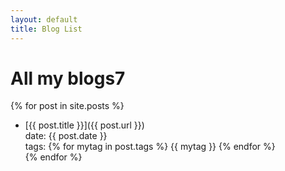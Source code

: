 ```yaml
---
layout: default
title: Blog List
---
```

# All my blogs7  

{% for post in site.posts %}
 - [{{ post.title }}]({{ post.url }})  
 date: {{ post.date }}  
 tags:
 {% for mytag in post.tags %}
  {{ mytag }}
 {% endfor %}  
{% endfor %}
